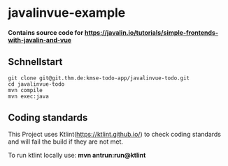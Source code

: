 # javalinvue-example

#### Contains source code for https://javalin.io/tutorials/simple-frontends-with-javalin-and-vue

## Schnellstart

```
git clone git@git.thm.de:kmse-todo-app/javalinvue-todo.git
cd javalinvue-todo
mvn compile
mvn exec:java
```

## Coding standards
This Project uses Ktlint(https://ktlint.github.io/) to check coding standards
and will fail the build if they are not met.

To run ktlint locally use: **mvn antrun:run@ktlint**
